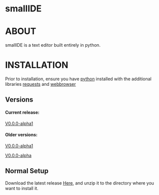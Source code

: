 # smallIDE
<h1>ABOUT</h1>
<p>smallIDE is a text editor built entirely in python.</p>
<h1>INSTALLATION</h1>
<p>Prior to installation, ensure you have <a href="https://www.python.org/downloads/">python</a> installed with the additional libraries <a href="https://pypi.org/project/requests/">requests</a> and <a href="https://docs.python.org/3/library/webbrowser.html">webbrowser</a></p>
<h2>Versions</h2>
<h4>Current release:</h4>
<p><a href="https://github.com/Anton-Chernyshov/smallIDE/releases/tag/v0.0.0-alpha1">V0.0.0-alpha1</a></p>
<h4>Older versions:</h4>
<p><a href="https://github.com/Anton-Chernyshov/smallIDE/releases/tag/v0.0.0-alpha1">V0.0.0-alpha1</a></p>
<p><a href="https://github.com/Anton-Chernyshov/smallIDE/releases/tag/v0.0.0-alpha">V0.0.0-alpha</a></p>
<h2>Normal Setup</h2>
<p>Download the latest release <a href="https://github.com/Anton-Chernyshov/smallIDE/releases/tag/v0.0.0-alpha1">Here</a>, and unzip it to the directory where you want to install it.</p>
